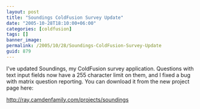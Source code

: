 ```yaml
---
layout: post
title: "Soundings ColdFusion Survey Update"
date: "2005-10-28T18:10:00+06:00"
categories: [coldfusion]
tags: []
banner_image: 
permalink: /2005/10/28/Soundings-ColdFusion-Survey-Update
guid: 879
---
```


I've updated Soundings, my ColdFusion survey application. Questions with text input fields now have a 255 character limit on them, and I fixed a bug with matrix question reporting. You can download it from the new project page here:

<a href="http://ray.camdenfamily.com/projects/soundings">http://ray.camdenfamily.com/projects/soundings</a>